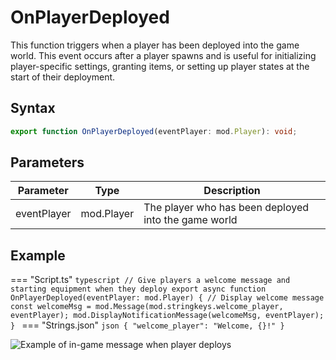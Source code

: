 # OnPlayerDeployed

This function triggers when a player has been deployed into the game world. This event occurs after a player spawns and is useful for initializing player-specific settings, granting items, or setting up player states at the start of their deployment.

## Syntax

```typescript
export function OnPlayerDeployed(eventPlayer: mod.Player): void;
```

## Parameters

| Parameter   | Type       | Description                                          |
| ----------- | ---------- | ---------------------------------------------------- |
| eventPlayer | mod.Player | The player who has been deployed into the game world |

## Example

=== "Script.ts"
    ```typescript
    // Give players a welcome message and starting equipment when they deploy
    export async function OnPlayerDeployed(eventPlayer: mod.Player) {
      // Display welcome message
      const welcomeMsg = mod.Message(mod.stringkeys.welcome_player, eventPlayer);
      mod.DisplayNotificationMessage(welcomeMsg, eventPlayer);
    }
    ```
=== "Strings.json"
    ```json
    {
      "welcome_player": "Welcome, {}!"
    }
    ```

![Example of in-game message when player deploys](../../img/OnPlayerDeployed_example.gif)
